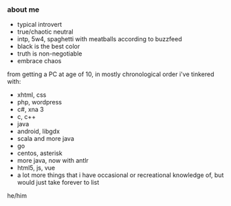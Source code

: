 ### about me

- typical introvert
- true/chaotic neutral
- intp, 5w4, spaghetti with meatballs according to buzzfeed
- black is the best color
- truth is non-negotiable
- embrace chaos

from getting a PC at age of 10, in mostly chronological order i've tinkered with:
- xhtml, css
- php, wordpress
- c#, xna 3
- c, c++
- java
- android, libgdx
- scala and more java
- go
- centos, asterisk
- more java, now with antlr
- html5, js, vue  
- a lot more things that i have occasional or recreational knowledge of, but would just take forever to list

he/him
